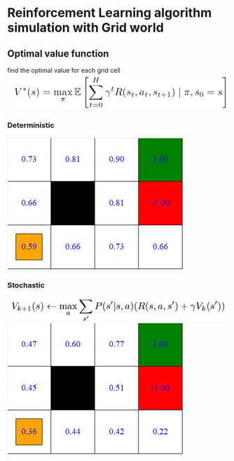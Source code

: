 # Reinforcement Learning algorithm simulation with Grid world

## Optimal value function

find the optimal value for each grid cell
![](images/f1.png)
### Deterministic 
![](images/ovf_de.png)

### Stochastic 
![](images/f2.png)
![](images/ovf_st.png)